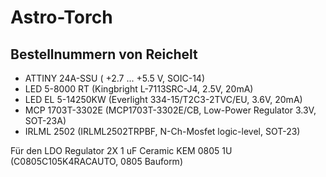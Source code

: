 # Astro-Torch

## Bestellnummern von Reichelt

* ATTINY 24A-SSU ( +2.7 ... +5.5 V, SOIC-14)
* LED 5-8000 RT (Kingbright L-7113SRC-J4, 2.5V, 20mA)
* LED EL 5-14250KW (Everlight 334-15/T2C3-2TVC/EU, 3.6V, 20mA)
* MCP 1703T-3302E (MCP1703T-3302E/CB, Low-Power Regulator 3.3V, SOT-23A)
* IRLML 2502 (IRLML2502TRPBF, N-Ch-Mosfet logic-level, SOT-23)


Für den LDO Regulator 2X 1 uF Ceramic KEM 0805 1U (C0805C105K4RACAUTO, 0805 Bauform)